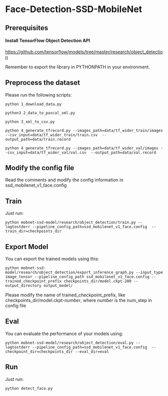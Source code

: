 # Face-Detection-SSD-MobileNet

## Prerequisites

#### Install TensorFlow Object Detection API  

https://github.com/tensorflow/models/tree/master/research/object_detection

Remember to export the library in PYTHONPATH in your environment.

## Preprocess the dataset

Please run the following scripts:

```shell
python 1_download_data.py

python3 2_data_to_pascal_xml.py

python 3_xml_to_csv.py

python 4_generate_tfrecord.py --images_path=data/tf_wider_train/images --csv_input=data/tf_wider_train/train.csv  --output_path=data/train.record

python 4_generate_tfrecord.py --images_path=data/tf_wider_val/images --csv_input=data/tf_wider_val/val.csv  --output_path=data/val.record

```



## Modify the config file

Read the comments and modify the config information in ssd_mobilenet_v1_face.config



## Train

Just run:

```shell
python mobnet-ssd-model/research/object_detection/train.py --logtostderr --pipeline_config_path=ssd_mobilenet_v1_face.config  --train_dir=checkpoints_dir
```



## Export Model

You can export the trained models using this: 

```shell
python mobnet-ssd-model/research/object_detection/export_inference_graph.py --input_type image_tensor --pipeline_config_path ssd_mobilenet_v1_face.config --trained_checkpoint_prefix checkpoints_dir/model.ckpt-200 --output_directory output_model/
```

Please modify the name of trained_checkpoint_prefix, like checkpoints_dir/model.ckpt-*number*, where *number* is the num_step in config file



## Eval

You can evaluate the performance of your models using:

```shell
python mobnet-ssd-model/research/object_detection/eval.py --logtostderr --pipeline_config_path=ssd_mobilenet_v1_face.config  --checkpoint_dir=checkpoints_dir --eval_dir=eval
```




## Run
Just run:

```shell
python detect_face.py
```








